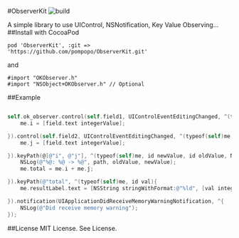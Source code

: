 #ObserverKit ![build](https://travis-ci.org/pompopo/ObserverKit.svg?branch=master)

A simple library to use UIControl, NSNotification, Key Value Observing...
##Install
with CocoaPod
```
pod 'ObserverKit', :git => 'https://github.com/pompopo/ObserverKit.git'

```
and
```
#import "OKObserver.h"
#import "NSObject+OKObserver.h" // Optional
```

##Example
```objectivec

self.ok_observer.control(self.field1, UIControlEventEditingChanged, ^(typeof (self) me, UITextField *field) {
    me.i = [field.text integerValue];

}).control(self.field2, UIControlEventEditingChanged, ^(typeof(self)me, UITextField *field) {
    me.j = [field.text integerValue];

}).keyPath(@[@"i", @"j"], ^(typeof(self)me, id newValue, id oldValue, NSString *path) {
    NSLog(@"%@: %@ -> %@", path, oldValue, newValue);
    me.total = me.i + me.j;

}).keyPath(@"total", ^(typeof(self)me, id val){
    me.resultLabel.text = [NSString stringWithFormat:@"%ld", [val integerValue]];

}).notification(UIApplicationDidReceiveMemoryWarningNotification, ^{
    NSLog(@"Did receive memory warning");
});
```
##License
MIT License. See License.
